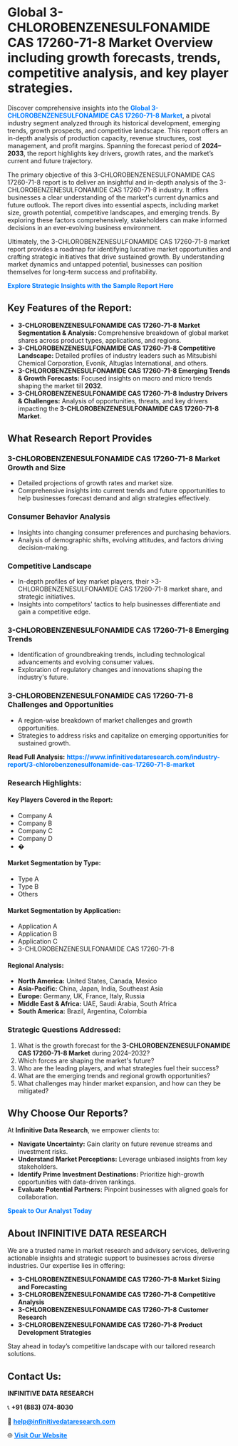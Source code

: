 <h1>Global 3-CHLOROBENZENESULFONAMIDE CAS 17260-71-8 Market Overview including growth forecasts, trends, competitive analysis, and key player strategies.</h1>
<p>
Discover comprehensive insights into the 
<a href="https://www.infinitivedataresearch.com/industry-report/3-chlorobenzenesulfonamide-cas-17260-71-8-market" rel="dofollow" style="color: #007BFF; text-decoration: none;"><strong>Global 3-CHLOROBENZENESULFONAMIDE CAS 17260-71-8 Market</strong></a>, a pivotal industry segment analyzed through its historical development, emerging trends, growth prospects, and competitive landscape. This report offers an in-depth analysis of production capacity, revenue structures, cost management, and profit margins. Spanning the forecast period of <strong>2024–2033</strong>, the report highlights key drivers, growth rates, and the market’s current and future trajectory.
</p>
<p>
The primary objective of this 3-CHLOROBENZENESULFONAMIDE CAS 17260-71-8 report is to deliver an insightful and in-depth analysis of the 3-CHLOROBENZENESULFONAMIDE CAS 17260-71-8 industry. It offers businesses a clear understanding of the market's current dynamics and future outlook. The report dives into essential aspects, including market size, growth potential, competitive landscapes, and emerging trends. By exploring these factors comprehensively, stakeholders can make informed decisions in an ever-evolving business environment.
</p>
<p>
Ultimately, the 3-CHLOROBENZENESULFONAMIDE CAS 17260-71-8 market report provides a roadmap for identifying lucrative market opportunities and crafting strategic initiatives that drive sustained growth. By understanding market dynamics and untapped potential, businesses can position themselves for long-term success and profitability.
</p>
<p>
<a href="https://www.infinitivedataresearch.com/request-sample/reportId=111854" style="color: #007BFF; text-decoration: none;"><strong>Explore Strategic Insights with the Sample Report Here</strong></a>
</p>

<h2>Key Features of the Report:</h2>
<ul>
<li><strong>3-CHLOROBENZENESULFONAMIDE CAS 17260-71-8 Market Segmentation & Analysis:</strong> Comprehensive breakdown of global market shares across product types, applications, and regions.</li>
<li><strong>3-CHLOROBENZENESULFONAMIDE CAS 17260-71-8 Competitive Landscape:</strong> Detailed profiles of industry leaders such as Mitsubishi Chemical Corporation, Evonik, Altuglas International, and others.</li>
<li><strong>3-CHLOROBENZENESULFONAMIDE CAS 17260-71-8 Emerging Trends & Growth Forecasts:</strong> Focused insights on macro and micro trends shaping the market till <strong>2032</strong>.</li>
<li><strong>3-CHLOROBENZENESULFONAMIDE CAS 17260-71-8 Industry Drivers & Challenges:</strong> Analysis of opportunities, threats, and key drivers impacting the <strong>3-CHLOROBENZENESULFONAMIDE CAS 17260-71-8 Market</strong>.</li>
</ul>

<h2>What Research Report Provides</h2>
<h3>3-CHLOROBENZENESULFONAMIDE CAS 17260-71-8 Market Growth and Size</h3>
<ul>
<li>Detailed projections of growth rates and market size.</li>
<li>Comprehensive insights into current trends and future opportunities to help businesses forecast demand and align strategies effectively.</li>
</ul>

<h3>Consumer Behavior Analysis</h3>
<ul>
<li>Insights into changing consumer preferences and purchasing behaviors.</li>
<li>Analysis of demographic shifts, evolving attitudes, and factors driving decision-making.</li>
</ul>

<h3>Competitive Landscape</h3>
<ul>
<li>In-depth profiles of key market players, their >3-CHLOROBENZENESULFONAMIDE CAS 17260-71-8 market share, and strategic initiatives.</li>
<li>Insights into competitors' tactics to help businesses differentiate and gain a competitive edge.</li>
</ul>

<h3>3-CHLOROBENZENESULFONAMIDE CAS 17260-71-8 Emerging Trends</h3>
<ul>
<li>Identification of groundbreaking trends, including technological advancements and evolving consumer values.</li>
<li>Exploration of regulatory changes and innovations shaping the industry's future.</li>
</ul>

<h3>3-CHLOROBENZENESULFONAMIDE CAS 17260-71-8 Challenges and Opportunities</h3>
<ul>
<li>A region-wise breakdown of market challenges and growth opportunities.</li>
<li>Strategies to address risks and capitalize on emerging opportunities for sustained growth.</li>
</ul>
<p><strong>Read Full Analysis:</strong> <a href="https://www.infinitivedataresearch.com/industry-report/3-chlorobenzenesulfonamide-cas-17260-71-8-market" rel="dofollow" style="color: #007BFF; text-decoration: none;"><strong>https://www.infinitivedataresearch.com/industry-report/3-chlorobenzenesulfonamide-cas-17260-71-8-market</strong></a></p>
<h3>Research Highlights:</h3>
<h4>Key Players Covered in the Report:</h4>
<ul><li>Company A</li><li>Company B</li><li>Company C</li><li>Company D</li><li>�</li></ul>
<h4>Market Segmentation by Type:</h4>
<ul><li>Type A</li><li>Type B</li><li>Others</li></ul>
<h4>Market Segmentation by Application:</h4>
<ul><li>Application A</li><li>Application B</li><li>Application C</li><li>3-CHLOROBENZENESULFONAMIDE CAS 17260-71-8</li></ul>

<h4>Regional Analysis:</h4>
<ul>
<li><strong>North America:</strong> United States, Canada, Mexico</li>
<li><strong>Asia-Pacific:</strong> China, Japan, India, Southeast Asia</li>
<li><strong>Europe:</strong> Germany, UK, France, Italy, Russia</li>
<li><strong>Middle East & Africa:</strong> UAE, Saudi Arabia, South Africa</li>
<li><strong>South America:</strong> Brazil, Argentina, Colombia</li>
</ul>

<h3>Strategic Questions Addressed:</h3>
<ol>
<li>What is the growth forecast for the <strong>3-CHLOROBENZENESULFONAMIDE CAS 17260-71-8 Market</strong> during 2024–2032?</li>
<li>Which forces are shaping the market's future?</li>
<li>Who are the leading players, and what strategies fuel their success?</li>
<li>What are the emerging trends and regional growth opportunities?</li>
<li>What challenges may hinder market expansion, and how can they be mitigated?</li>
</ol>

<h2>Why Choose Our Reports?</h2>
<p>At <strong>Infinitive Data Research</strong>, we empower clients to:</p>
<ul>
<li><strong>Navigate Uncertainty:</strong> Gain clarity on future revenue streams and investment risks.</li>
<li><strong>Understand Market Perceptions:</strong> Leverage unbiased insights from key stakeholders.</li>
<li><strong>Identify Prime Investment Destinations:</strong> Prioritize high-growth opportunities with data-driven rankings.</li>
<li><strong>Evaluate Potential Partners:</strong> Pinpoint businesses with aligned goals for collaboration.</li>
</ul>
<p><a href="https://www.infinitivedataresearch.com/industry-report/3-chlorobenzenesulfonamide-cas-17260-71-8-market" rel="dofollow" style="color: #007BFF; text-decoration: none;"><strong>Speak to Our Analyst Today</strong></a></p>

<h2>About INFINITIVE DATA RESEARCH</h2>
<p>We are a trusted name in market research and advisory services, delivering actionable insights and strategic support to businesses across diverse industries. Our expertise lies in offering:</p>
<ul>
<li><strong>3-CHLOROBENZENESULFONAMIDE CAS 17260-71-8 Market Sizing and Forecasting</strong></li>
<li><strong>3-CHLOROBENZENESULFONAMIDE CAS 17260-71-8 Competitive Analysis</strong></li>
<li><strong>3-CHLOROBENZENESULFONAMIDE CAS 17260-71-8 Customer Research</strong></li>
<li><strong>3-CHLOROBENZENESULFONAMIDE CAS 17260-71-8 Product Development Strategies</strong></li>
</ul>
<p>Stay ahead in today’s competitive landscape with our tailored research solutions.</p>

<h2>Contact Us:</h2>
<p><strong>INFINITIVE DATA RESEARCH</strong></p>
<p>📞 <strong>+91 (883) 074-8030</strong></p>
<p>📧 <strong><a href="mailto:help@infinitivedataresearch.com" style="color: #007BFF;">help@infinitivedataresearch.com</a></strong></p>
<p>🌐 <strong><a href="https://www.infinitivedataresearch.com" rel="dofollow" style="color: #007BFF;">Visit Our Website</a></strong></p>